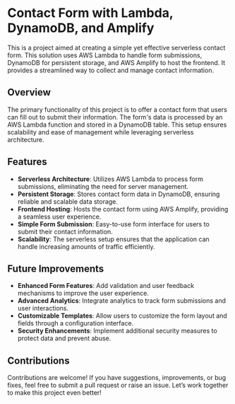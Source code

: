 # Contact Form with Lambda, DynamoDB, and Amplify

This is a project aimed at creating a simple yet effective serverless contact form. This solution uses AWS Lambda to handle form submissions, DynamoDB for persistent storage, and AWS Amplify to host the frontend. It provides a streamlined way to collect and manage contact information.

## Overview

The primary functionality of this project is to offer a contact form that users can fill out to submit their information. The form's data is processed by an AWS Lambda function and stored in a DynamoDB table. This setup ensures scalability and ease of management while leveraging serverless architecture.

## Features

- **Serverless Architecture**: Utilizes AWS Lambda to process form submissions, eliminating the need for server management.
- **Persistent Storage**: Stores contact form data in DynamoDB, ensuring reliable and scalable data storage.
- **Frontend Hosting**: Hosts the contact form using AWS Amplify, providing a seamless user experience.
- **Simple Form Submission**: Easy-to-use form interface for users to submit their contact information.
- **Scalability**: The serverless setup ensures that the application can handle increasing amounts of traffic efficiently.

## Future Improvements

- **Enhanced Form Features**: Add validation and user feedback mechanisms to improve the user experience.
- **Advanced Analytics**: Integrate analytics to track form submissions and user interactions.
- **Customizable Templates**: Allow users to customize the form layout and fields through a configuration interface.
- **Security Enhancements**: Implement additional security measures to protect data and prevent abuse.

## Contributions
Contributions are welcome! If you have suggestions, improvements, or bug fixes, feel free to submit a pull request or raise an issue. Let’s work together to make this project even better!

